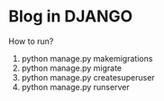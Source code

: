 # Blog in DJANGO
How to run?
1. python manage.py makemigrations
2. python manage.py migrate
3. python manage.py createsuperuser
4. python manage.py runserver
